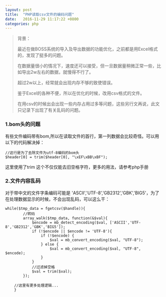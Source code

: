 ```yaml
---
layout: post
title:  "PHP读取csv文件的编码问题"
date:   2016-11-29 11:17:22 +0800
categories: php
---
```


> 背景：
> 
> 最近在做BOSS系统的导入及导出数据的功能优化，之前都是用Excel格式的，发现了挺多的问题。
>
> 在数据量很小的情况下，速度还可以接受，但一旦数据量稍微正常一些，比如导出2w左右的数据，就慢得不行了。
>
> 超过2w以上，经常就会出现内存不够的致使错误。
>
> 鉴于Excel的各种不便，所以在优化的时候，改用csv格式的文件。
>
> 在用csv的时候出会出现一些内存占用过多等问题，这些另行文再说，此文只记录下出现了有关乱码的问题。

### 1.bom头的问题
有些文件编码带有bom,所以在读取文件的首行，第一列数据会比较奇怪。可以用以下的代码解决掉：

	//这行是为了去除文件为utf-8编码的bom头
    $header[0] = trim($header[0], "\xEF\xBB\xBF");

这里使用了trim 这个不仅仅能去旧空格字符，更多的用法，请参考php手册

### 2.文件内容乱码
对于带中文的文件字条编码可能是 'ASCII','UTF-8','GB2312','GBK','BIG5'，为了在处理数据显示的时候，不会出现乱码，可以这么干：

	while($tmp_data = fgetcsv($handle)){
    		//转码
    		array_walk($tmp_data, function(&$val){
    			$encode = mb_detect_encoding($val, ['ASCII','UTF-8','GB2312','GBK','BIG5']);
    			if (!$encode || $encode != 'UTF-8'){
    				if (!$encode) {
    					$val = mb_convert_encoding($val, "UTF-8");
    				} else {
    					$val = mb_convert_encoding($val, "UTF-8", $encode);
    				}
    			}
    			//过滤掉空格
    			$val = trim($val); 
    		});
    		
		//这里有更多处理逻辑... 
    	}


	
